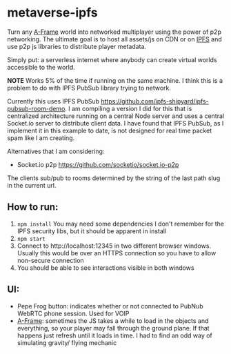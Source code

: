 # metaverse-ipfs
Turn any [A-Frame](https://aframe.io/) world into networked multiplayer using the power of p2p networking. The ultimate goal is to host all assets/js on CDN or on [IPFS](https://ipfs.io/) and use p2p js libraries to distribute player metadata.

Simply put: a serverless internet where anybody can create virtual worlds accessible to the world.

**NOTE** Works 5% of the time if running on the same machine. I think this is a problem to do with IPFS PubSub library trying to network.

Currently this uses IPFS PubSub https://github.com/ipfs-shipyard/ipfs-pubsub-room-demo. I am compiling a version I did for this that is centralized architecture running on a central Node server and uses a central Socket.io server to distribute client data. I have found that IPFS PubSub, as I implement it in this example to date, is not designed for real time packet spam like I am creating.

Alternatives that I am considering: 
- Socket.io p2p https://github.com/socketio/socket.io-p2p

The clients sub/pub to rooms determined by the string of the last path slug in the current url.

## How to run:

1. `npm install` You may need some dependencies I don't remember for the IPFS security libs, but it should be apparent in install
2. `npm start`
3. Connect to http://localhost:12345 in two different browser windows. Usually this would be over an HTTPS connection so you have to allow non-secure connection
4. You should be able to see interactions visible in both windows

## UI:

- Pepe Frog button: indicates whether or not connected to PubNub WebRTC phone session. Used for VOIP
- [A-Frame](https://aframe.io/): sometimes the JS takes a while to load in the objects and everything, so your player may fall through the ground plane. If that happens just refresh until it loads in time. I had to find an odd way of simulating gravity/ flying mechanic

